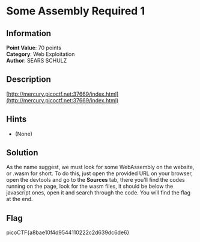 # Some Assembly Required 1

## Information

**Point Value**: 70 points  
**Category**: Web Exploitation  
**Author**: SEARS SCHULZ

## Description

[http://mercury.picoctf.net:37669/index.html](http://mercury.picoctf.net:37669/index.html)

## Hints

- (None)

## Solution

As the name suggest, we must look for some WebAssembly on the website, or .wasm for short. To do this, just open the provided URL on your browser, open the devtools and go to the **Sources** tab, there you'll find the codes running on the page, look for the wasm files, it should be below the javascript ones, open it and search through the code. You will find the flag at the end.

## Flag

picoCTF{a8bae10f4d9544110222c2d639dc6de6}
